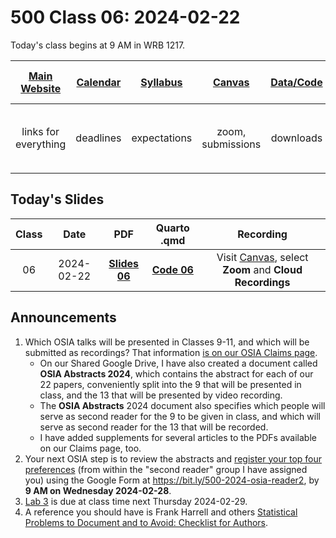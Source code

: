 # 500 Class 06: 2024-02-22

Today's class begins at 9 AM in WRB 1217.

[Main Website](https://thomaselove.github.io/500-2024/) | [Calendar](https://thomaselove.github.io/500-2024/calendar.html) | [Syllabus](https://thomaselove.github.io/500-syllabus-2024) | [Canvas](https://canvas.case.edu) | [Data/Code](https://github.com/THOMASELOVE/500-data) |  [Sources](https://github.com/THOMASELOVE/500-sources) | For help, email
:-----------: | :--------------: | :----------: | :---------: | :-------------: | :------: | :-----------: 
links for everything | deadlines | expectations | zoom, submissions | downloads | to read | `500-help` at `case` dot `edu`

## Today's Slides

Class | Date | PDF | Quarto .qmd | Recording
:---: | :--------: | :------: | :------: | :-------------:
06 | 2024-02-22 | **[Slides 06](https://github.com/THOMASELOVE/500-slides-2024/blob/main/500_slides06.pdf)** | **[Code 06](https://github.com/THOMASELOVE/500-slides-2024/blob/main/500_slides06.qmd)** | Visit [Canvas](https://canvas.case.edu/), select **Zoom** and **Cloud Recordings**

## Announcements

1. Which OSIA talks will be presented in Classes 9-11, and which will be submitted as recordings?  That information [is on our OSIA Claims page](https://github.com/THOMASELOVE/500-osia-2024/blob/main/README.md).
    - On our Shared Google Drive, I have also created a document called **OSIA Abstracts 2024**, which contains the abstract for each of our 22 papers, conveniently split into the 9 that will be presented in class, and the 13 that will be presented by video recording.
    - The **OSIA Abstracts** 2024 document also specifies which people will serve as second reader for the 9 to be given in class, and which will serve as second reader for the 13 that will be recorded.
    - I have added supplements for several articles to the PDFs available on our Claims page, too.
2. Your next OSIA step is to review the abstracts and [register your top four preferences](https://bit.ly/500-2024-osia-reader2) (from within the "second reader" group I have assigned you) using the Google Form at <https://bit.ly/500-2024-osia-reader2>, by **9 AM on Wednesday 2024-02-28**.
3. [Lab 3](https://thomaselove.github.io/500-2024/lab3.html) is due at class time next Thursday 2024-02-29.
4. A reference you should have is Frank Harrell and others [Statistical Problems to Document and to Avoid: Checklist for Authors](https://discourse.datamethods.org/t/author-checklist/3407).
